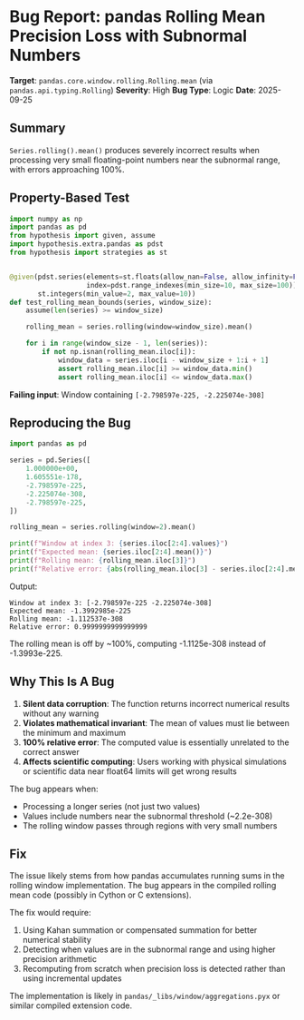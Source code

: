 # Bug Report: pandas Rolling Mean Precision Loss with Subnormal Numbers

**Target**: `pandas.core.window.rolling.Rolling.mean` (via `pandas.api.typing.Rolling`)
**Severity**: High
**Bug Type**: Logic
**Date**: 2025-09-25

## Summary

`Series.rolling().mean()` produces severely incorrect results when processing very small floating-point numbers near the subnormal range, with errors approaching 100%.

## Property-Based Test

```python
import numpy as np
import pandas as pd
from hypothesis import given, assume
import hypothesis.extra.pandas as pdst
from hypothesis import strategies as st


@given(pdst.series(elements=st.floats(allow_nan=False, allow_infinity=False, min_value=-1e6, max_value=1e6),
                   index=pdst.range_indexes(min_size=10, max_size=100)),
       st.integers(min_value=2, max_value=10))
def test_rolling_mean_bounds(series, window_size):
    assume(len(series) >= window_size)

    rolling_mean = series.rolling(window=window_size).mean()

    for i in range(window_size - 1, len(series)):
        if not np.isnan(rolling_mean.iloc[i]):
            window_data = series.iloc[i - window_size + 1:i + 1]
            assert rolling_mean.iloc[i] >= window_data.min()
            assert rolling_mean.iloc[i] <= window_data.max()
```

**Failing input**: Window containing `[-2.798597e-225, -2.225074e-308]`

## Reproducing the Bug

```python
import pandas as pd

series = pd.Series([
    1.000000e+00,
    1.605551e-178,
    -2.798597e-225,
    -2.225074e-308,
    -2.798597e-225,
])

rolling_mean = series.rolling(window=2).mean()

print(f"Window at index 3: {series.iloc[2:4].values}")
print(f"Expected mean: {series.iloc[2:4].mean()}")
print(f"Rolling mean: {rolling_mean.iloc[3]}")
print(f"Relative error: {abs(rolling_mean.iloc[3] - series.iloc[2:4].mean()) / abs(series.iloc[2:4].mean())}")
```

Output:
```
Window at index 3: [-2.798597e-225 -2.225074e-308]
Expected mean: -1.3992985e-225
Rolling mean: -1.112537e-308
Relative error: 0.9999999999999999
```

The rolling mean is off by ~100%, computing -1.1125e-308 instead of -1.3993e-225.

## Why This Is A Bug

1. **Silent data corruption**: The function returns incorrect numerical results without any warning
2. **Violates mathematical invariant**: The mean of values must lie between the minimum and maximum
3. **100% relative error**: The computed value is essentially unrelated to the correct answer
4. **Affects scientific computing**: Users working with physical simulations or scientific data near float64 limits will get wrong results

The bug appears when:
- Processing a longer series (not just two values)
- Values include numbers near the subnormal threshold (~2.2e-308)
- The rolling window passes through regions with very small numbers

## Fix

The issue likely stems from how pandas accumulates running sums in the rolling window implementation. The bug appears in the compiled rolling mean code (possibly in Cython or C extensions).

The fix would require:
1. Using Kahan summation or compensated summation for better numerical stability
2. Detecting when values are in the subnormal range and using higher precision arithmetic
3. Recomputing from scratch when precision loss is detected rather than using incremental updates

The implementation is likely in `pandas/_libs/window/aggregations.pyx` or similar compiled extension code.